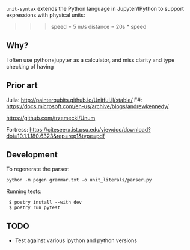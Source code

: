 

`unit-syntax` extends the Python language in Jupyter/IPython to support expressions with physical units:

  >>> speed = 5 m/s
  >>> distance = 20s * speed

## Why?

I often use python+jupyter as a calculator, and miss clarity and type checking of having

## Prior art

Julia: http://painterqubits.github.io/Unitful.jl/stable/
F#: https://docs.microsoft.com/en-us/archive/blogs/andrewkennedy/

https://github.com/trzemecki/Unum

Fortress: https://citeseerx.ist.psu.edu/viewdoc/download?doi=10.1.1.180.6323&rep=rep1&type=pdf


## Development

To regenerate the parser:

`python -m pegen grammar.txt -o unit_literals/parser.py`

Running tests:

```
 $ poetry install --with dev
 $ poetry run pytest
```

## TODO

* Test against various ipython and python versions
